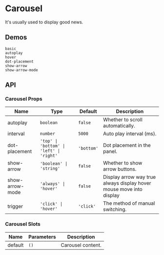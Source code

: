 # Carousel

It's usually used to display good news.

## Demos

```demo
basic
autoplay
hover
dot-placement
show-arrow
show-arrow-mode
```

## API

### Carousel Props

| Name | Type | Default | Description |
| --- | --- | --- | --- |
| autoplay | `boolean` | `false` | Whether to scroll automatically. |
| interval | `number` | `5000` | Auto play interval (ms). |
| dot-placement | `'top' \| 'bottom' \| 'left' \| 'right'` | `'bottom'` | Dot placement in the panel. |
| show-arrow | `'boolean' \| 'string'` | `false` | Whether to show arrow buttons. |
| show-arrow-mode | `'always' \| 'hover'` | `false` | Display arrow way true always display hover mouse move into display |
| trigger | `'click' \| 'hover'` | `'click'` | The method of manual switching. |

### Carousel Slots

| Name    | Parameters | Description       |
| ------- | ---------- | ----------------- |
| default | `()`       | Carousel content. |
